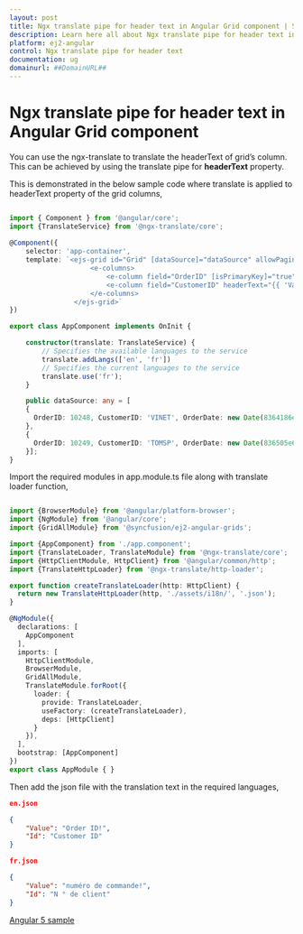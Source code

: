 ```yaml
---
layout: post
title: Ngx translate pipe for header text in Angular Grid component | Syncfusion
description: Learn here all about Ngx translate pipe for header text in Syncfusion Angular Grid component of Syncfusion Essential JS 2 and more.
platform: ej2-angular
control: Ngx translate pipe for header text 
documentation: ug
domainurl: ##DomainURL##
---
```


# Ngx translate pipe for header text in Angular Grid component

You can use the ngx-translate to translate the headerText of grid’s column. This can be achieved by using the translate pipe for **headerText** property.

This is demonstrated in the below sample code where translate is applied to headerText property of the grid columns,

```typescript

import { Component } from '@angular/core';  
import {TranslateService} from '@ngx-translate/core';  
  
@Component({
    selector: 'app-container',
    template: `<ejs-grid id="Grid" [dataSource]="dataSource" allowPaging="true">  
                    <e-columns>  
                        <e-column field="OrderID" [isPrimaryKey]="true" headerText="{{ 'Id' | translate }}"></e-column>
                        <e-column field="CustomerID" headerText="{{ 'Value' | translate }}"></e-column>
                    </e-columns>  
                </ejs-grid>`
})

export class AppComponent implements OnInit {

    constructor(translate: TranslateService) {
        // Specifies the available languages to the service
        translate.addLangs(['en', 'fr'])
        // Specifies the current languages to the service
        translate.use('fr');
    }

    public dataSource: any = [
    {
      OrderID: 10248, CustomerID: 'VINET', OrderDate: new Date(8364186e5),
    },
    {
      OrderID: 10249, CustomerID: 'TOMSP', OrderDate: new Date(836505e6),
    }];
}

```

Import the required modules in app.module.ts file along with translate loader function,

```typescript

import {BrowserModule} from '@angular/platform-browser';
import {NgModule} from '@angular/core';
import {GridAllModule} from '@syncfusion/ej2-angular-grids';

import {AppComponent} from './app.component';
import {TranslateLoader, TranslateModule} from '@ngx-translate/core';
import {HttpClientModule, HttpClient} from '@angular/common/http';
import {TranslateHttpLoader} from '@ngx-translate/http-loader';

export function createTranslateLoader(http: HttpClient) {
  return new TranslateHttpLoader(http, './assets/i18n/', '.json');
}

@NgModule({
  declarations: [
    AppComponent
  ],
  imports: [
    HttpClientModule,
    BrowserModule,
    GridAllModule,
    TranslateModule.forRoot({
      loader: {
        provide: TranslateLoader,
        useFactory: (createTranslateLoader),
        deps: [HttpClient]
      }
    }),
  ],
  bootstrap: [AppComponent]
})
export class AppModule { }

```

Then add the json file with the translation text in the required languages,

```json
en.json

{  
    "Value": "Order ID!",
    "Id": "Customer ID"
}

```

```json
fr.json

{  
    "Value": "numéro de commande!",
    "Id": "N ° de client"
}

```

[Angular 5 sample](https://www.syncfusion.com/downloads/support/directtrac/general/ze/translate_header_text-841014797)